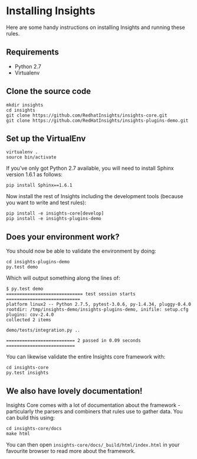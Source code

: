 Installing Insights
===================

Here are some handy instructions on installing Insights and running these
rules.

Requirements
------------

* Python 2.7
* Virtualenv

Clone the source code
---------------------

```
mkdir insights
cd insights
git clone https://github.com/RedhatInsights/insights-core.git
git clone https://github.com/RedHatInsights/insights-plugins-demo.git
```
Set up the VirtualEnv
---------------------

```
virtualenv .
source bin/activate
```

If you've only got Python 2.7 available, you will need to install Sphinx
version 1.6.1 as follows:

```
pip install Sphinx==1.6.1
```

Now install the rest of Insights including the development tools (because
you want to write and test rules):

```
pip install -e insights-core[develop]
pip install -e insights-plugins-demo
```

Does your environment work?
---------------------------

You should now be able to validate the environment by doing:

```
cd insights-plugins-demo
py.test demo
```

Which will output something along the lines of:

```
$ py.test demo
============================= test session starts ============================
platform linux2 -- Python 2.7.5, pytest-3.0.6, py-1.4.34, pluggy-0.4.0
rootdir: /tmp/insights-demo/insights-plugins-demo, inifile: setup.cfg
plugins: cov-2.4.0
collected 2 items

demo/tests/integration.py ..

========================== 2 passed in 0.09 seconds ==========================
```

You can likewise validate the entire Insights core framework with:

```
cd insights-core
py.test insights
```

We also have lovely documentation!
----------------------------------

Insights Core comes with a lot of documentation about the framework -
particularly the parsers and combiners that rules use to gather data.  You can
build this using:

```
cd insights-core/docs
make html
```

You can then open ``insights-core/docs/_build/html/index.html`` in your
favourite browser to read more about the framework.
